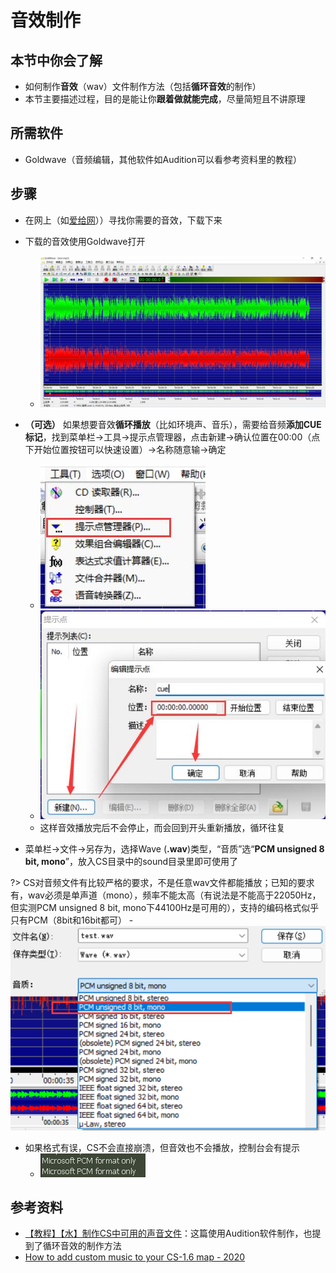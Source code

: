 # 音效制作
## 本节中你会了解
- 如何制作**音效**（wav）文件制作方法（包括**循环音效**的制作）
- 本节主要描述过程，目的是能让你**跟着做就能完成**，尽量简短且不讲原理

## 所需软件  
- Goldwave（音频编辑，其他软件如Audition可以看参考资料里的教程）

## 步骤  
- 在网上（如[爱给网](http://www.aigei.com/)））寻找你需要的音效，下载下来
- 下载的音效使用Goldwave打开
    - ![](../images/goldwave_load_file.png)
- **（可选）** 如果想要音效**循环播放**（比如环境声、音乐），需要给音频**添加CUE标记**，找到菜单栏→工具→提示点管理器，点击新建→确认位置在00:00（点下开始位置按钮可以快速设置）→名称随意输→确定
    - ![](../images/gold_wave_cue_manager.png)
    - ![](../images/goldwave_add_cue.png)
    - 这样音效播放完后不会停止，而会回到开头重新播放，循环往复

- 菜单栏→文件→另存为，选择Wave (**.wav**)类型，“音质”选“**PCM unsigned 8 bit, mono**”，放入CS目录中的sound目录里即可使用了

?> CS对音频文件有比较严格的要求，不是任意wav文件都能播放；已知的要求有，wav必须是单声道（mono），频率不能太高（有说法是不能高于22050Hz，但实测PCM unsigned 8 bit, mono下44100Hz是可用的），支持的编码格式似乎只有PCM（8bit和16bit都可）
    - ![](../images/goldwave_save_wav_format.png)

- 如果格式有误，CS不会直接崩溃，但音效也不会播放，控制台会有提示
    - ![](../images/cs_wrong_wav_format_warning.png)

## 参考资料
- [【教程】【水】制作CS中可用的声音文件](https://tieba.baidu.com/p/1190378974)：这篇使用Audition软件制作，也提到了循环音效的制作方法 
- [How to add custom music to your CS-1.6 map - 2020](https://gamebanana.com/tuts/13470)
